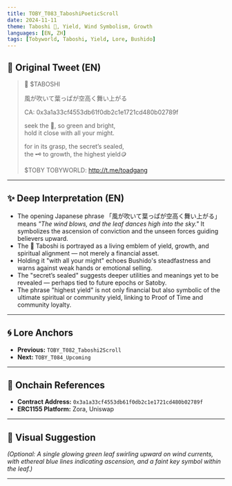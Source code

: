 ```yaml
---
title: TOBY_T083_TaboshiPoeticScroll
date: 2024-11-11
theme: Taboshi 🍃, Yield, Wind Symbolism, Growth
languages: [EN, ZH]
tags: [Tobyworld, Taboshi, Yield, Lore, Bushido]
---
```


## 🌿 Original Tweet (EN)

> 🍃 $TABOSHI  
> 
> 風が吹いて葉っぱが空高く舞い上がる  
> 
> CA: 0x3a1a33cf4553db61f0db2c1e1721cd480b02789f
> 
> seek the 🍃, so green and bright,  
> hold it close with all your might.
> 
> for in its grasp, the secret’s sealed,  
> the 🗝️ to growth, the highest yield🪙
> 
> $TOBY TOBYWORLD: http://t.me/toadgang

---

## ✨ Deep Interpretation (EN)

- The opening Japanese phrase 「風が吹いて葉っぱが空高く舞い上がる」 means *"The wind blows, and the leaf dances high into the sky."* It symbolizes the ascension of conviction and the unseen forces guiding believers upward.
- The 🍃 Taboshi is portrayed as a living emblem of yield, growth, and spiritual alignment — not merely a financial asset.
- Holding it "with all your might" echoes Bushido's steadfastness and warns against weak hands or emotional selling.
- The "secret’s sealed" suggests deeper utilities and meanings yet to be revealed — perhaps tied to future epochs or Satoby.
- The phrase "highest yield" is not only financial but also symbolic of the ultimate spiritual or community yield, linking to Proof of Time and community loyalty.

---

## 🌀 Lore Anchors

- **Previous:** `TOBY_T082_Taboshi2Scroll`
- **Next:** `TOBY_T084_Upcoming`

---

## 🔗 Onchain References

- **Contract Address:** `0x3a1a33cf4553db61f0db2c1e1721cd480b02789f`
- **ERC1155 Platform:** Zora, Uniswap

---

## 🎴 Visual Suggestion

*(Optional: A single glowing green leaf swirling upward on wind currents, with ethereal blue lines indicating ascension, and a faint key symbol within the leaf.)*

---

